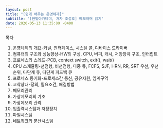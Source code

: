 ```yaml
---
layout: post
title: "[쉽게 배우는 운영체제]"
subtitle: "[한빛아카데미, 저자 조성호] 메모하며 읽기"
date: 2020-05-13 11:35:00 -0400
---
```


목차
1. 운영체제의 개요-커널, 인터페이스, 시스템 콜, 디바이스 드라이버
2. 컴퓨터의 구조와 성능향상-HW의 구성, CPU, 버퍼, 캐시, 저장장치 구조, 인터럽트
3. 프로세스와 스레드-PCB, context switch, exit(), wait()
4. CPU 스케쥴링-선점형, 비선점형, 다중 큐, FCFS, SJF, HRN, RR, SRT 우선, 우선순위, 다단계 큐, 다단계 피드백 큐
5. 프로세스 동기화-프로세스간 통신, 공유자원, 임계구역
6. 교착상태-정의, 필요조건, 해결방법
7. 메모리관리
8. 가상메모리의 기초
9. 가상메모리 관리
10. 입출력시스템과 저장장치
11. 파일시스템
12. 네트워크와 분산시스템

